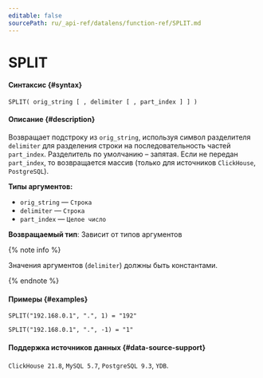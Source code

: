 ```yaml
---
editable: false
sourcePath: ru/_api-ref/datalens/function-ref/SPLIT.md
---
```


# SPLIT



#### Синтаксис {#syntax}


```
SPLIT( orig_string [ , delimiter [ , part_index ] ] )
```

#### Описание {#description}
Возвращает подстроку из `orig_string`, используя символ разделителя `delimiter` для разделения строки на последовательность частей `part_index`. Разделитель по умолчанию – запятая. Если не передан `part_index`, то возвращается массив (только для источников `ClickHouse`, `PostgreSQL`).

**Типы аргументов:**
- `orig_string` — `Строка`
- `delimiter` — `Строка`
- `part_index` — `Целое число`


**Возвращаемый тип**: Зависит от типов аргументов

{% note info %}

Значения аргументов (`delimiter`) должны быть константами.

{% endnote %}


#### Примеры {#examples}

```
SPLIT("192.168.0.1", ".", 1) = "192"
```

```
SPLIT("192.168.0.1", ".", -1) = "1"
```


#### Поддержка источников данных {#data-source-support}

`ClickHouse 21.8`, `MySQL 5.7`, `PostgreSQL 9.3`, `YDB`.
